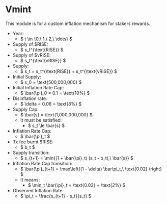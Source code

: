 # Vmint

This module is for a custom inflation mechanism for stakers rewards.

- Year:
  - $ t \in \{0,\ 1,\ 2,\ \dots\} $
- Supply of \$RISE:
  - $ s_t^{\text{RISE}} $
- Supply of \$vRISE:
  - $ s_t^{\text{vRISE}} $
- Supply:
  - $ s_t = s_t^{\text{RISE}} + s_t^{\text{vRISE}} $
- Initial Supply:
  - $ s_0 = \text{500,000,000} $
- Initial Inflation Rate Cap:
  - $ \bar{\pi}_0 = 0.1 = \text{10\%} $
- Disinflation rate:
  - $ \delta = 0.08 = \text{8\%} $
- Supply Cap:
  - $ \bar{s} = \text{1,000,000,000} $
  - It must be satisfied:
    - $ s_t \le \bar{s} $
- Inflation Rate Cap:
  - $ \bar{\pi}_t $
- Tx fee burnt \$RISE:
  - $ b_t $
- Supply transition:
  - $ s_{t+1} = \min\{(1 + \bar{\pi}_t) (s_t - b_t),\ \bar{s}\} $
- Inflation Rate Cap transition:
  - $ \bar{\pi}_{t+1} = \max\left\{(1 - \delta) \bar\pi_t,\ \text{0.02} \right\} $
  - It means:
    - $ \min_t \bar{\pi}_t = \text{0.02} = \text{2\%} $
- Observed Inflation Rate:
  - $ \pi_t = \frac{s_{t+1} - s_t}{s_t} $
